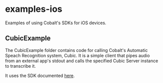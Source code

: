 # examples-ios
Examples of using Cobalt's SDKs for iOS devices.

## CubicExample
The CubicExample folder contains code for calling Cobalt's Automatic Speach Recognition system, Cubic.  It is a simple client that pipes audio from an external app's stdout and calls the specified Cubic Server instance to transcribe it. 

It uses the SDK documented [here](https://cobaltspeech.github.io/sdk-cubic).

